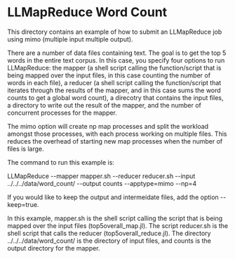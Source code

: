 # LLMapReduce Word Count

This directory contains an example of how to submit an LLMapReduce job using mimo (multiple input multiple output).

There are a number of data files containing text. The goal is to get the top 5 words in the entire text corpus. In this case, you specify four options to run LLMapReduce: the mapper (a shell script calling the function/script that is being mapped over the input files, in this case counting the number of words in each file), a reducer (a shell script calling the function/script that iterates through the results of the mapper, and in this case sums the word counts to get a global word count), a direcotry that contains the input files, a directory to write out the result of the mapper, and the number of concurrent processes for the mapper.

The mimo option will create np map processes and split the workload amongst those processes, with each process working on multiple files. This reduces the overhead of starting new map processes when the number of files is large.

The command to run this example is:

LLMapReduce --mapper mapper.sh --reducer reducer.sh --input ../../../data/word_count/ --output counts --apptype=mimo --np=4

If you would like to keep the output and intermeidate files, add the option --keep=true.

In this example, mapper.sh is the shell script calling the script that is being mapped over the input files (top5overall_map.jl). The script reducer.sh is the shell script that calls the reducer (top5overall_reduce.jl). The directory ../../../data/word_count/ is the directory of input files, and counts is the output directory for the mapper.


